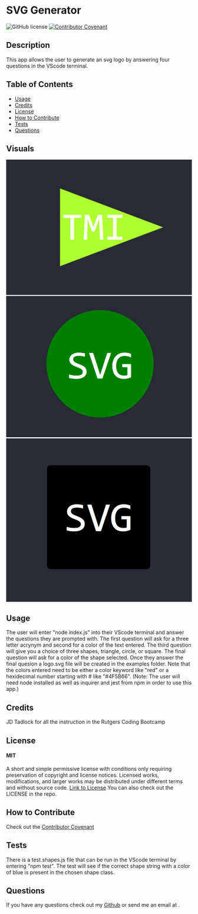 # SVG Generator

![GitHub license](https://img.shields.io/badge/License-MIT-yellow.svg)
[![Contributor Covenant](https://img.shields.io/badge/Contributor%20Covenant-2.1-4baaaa.svg)](code_of_conduct.md)

## Description
This app allows the user to generate an svg logo by answering four questions in the VScode terminal.

## Table of Contents
- [Usage](#usage)
- [Credits](#credits)
- [License](#license)
- [How to Contribute](#how-to-contribute)
- [Tests](#tests)
- [Questions](#questions)

## Visuals

<img src="./images/triangle_svg.png"/>

<img src="./images/circle_svg.png"/>

<img src="./images/square_svg.png"/>

## Usage 
The user will enter "node index.js" into their VScode terminal and answer the questions they are prompted with. The first question will ask for a three letter acrynym and second for a color of the text entered. The third question will give you a choice of three shapes, triangle, circle, or square. The final question will ask for a color of the shape selected. Once they answer the final quesion a logo.svg file will be created in the examples folder. Note that the colors entered need to be either a color keyword like "red" or a hexidecimal number starting with # like "#4F5B66".
(Note: The user will need node installed as well as inquirer and jest from npm in order to use this app.)

## Credits
JD Tadlock for all the instruction in the Rutgers Coding Bootcamp

## License
#### MIT
A short and simple permissive license with conditions only requiring preservation of copyright and license notices. Licensed works, modifications, and larger works may be distributed under different terms and without source code.
[Link to License](https://opensource.org/license/MIT)
You can also check out the LICENSE in the repo.

## How to Contribute
Check out the [Contributor Covenant](https://www.contributor-covenant.org/version/2/1/code_of_conduct/code_of_conduct.md)

## Tests
There is a test.shapes.js file that can be run in the VScode terminal by entering "npm test". The test will see if the correct shape string with a color of blue is present in the chosen shape class.

## Questions
If you have any questions check out my [Github](https://github.com/TIrwin19) or send me an email at .
